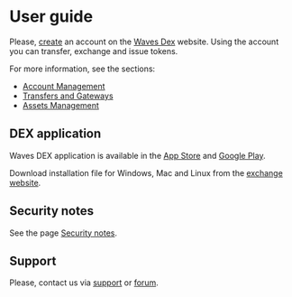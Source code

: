 # User guide

Please, [create](/waves-client/account-management/creating-an-account.md) an account on the [Waves Dex](https://dex.wavesplatform.com) website. Using the account you can transfer, exchange and issue tokens.

For more information, see the sections:

* [Account Management](/waves-client/account-management.md)
* [Transfers and Gateways](/waves-client/wallet-management.md)
* [Assets Management](/waves-client/assets-management.md)

## DEX application

Waves DEX application is available in the [App Store](https://apps.apple.com/us/app/waves-wallet/id1233158971) and [Google Play](https://play.google.com/store/apps/details?id=com.wavesplatform.wallet).

Download installation file for Windows, Mac and Linux from the [exchange website](https://dex.wavesplatform.com).

## Security notes

See the page [Security notes](/waves-client/security-notes.md).

## Support

Please, contact us via [support](https://support.wavesplatform.com/?lang=en) or [forum](https://forum.wavesplatform.com).
